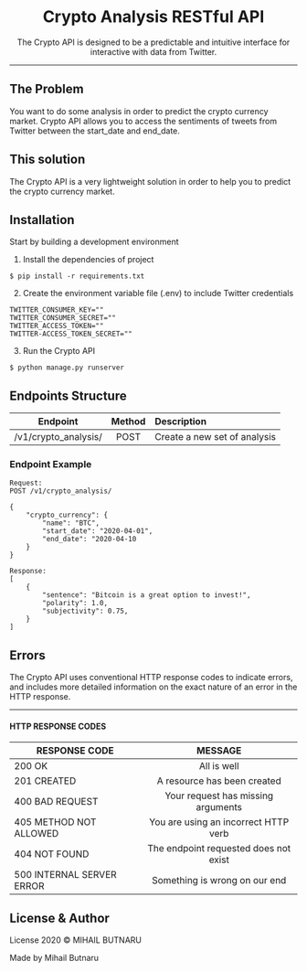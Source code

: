 <div align="center">
<h1> Crypto Analysis RESTful API </h1>
<p1>The Crypto API is designed to be a predictable and intuitive interface for
interactive with data from Twitter.</p1>
</div>
<hr/>


## The Problem
You want to do some analysis in order to predict the crypto currency market. Crypto API allows
you to access the sentiments of tweets from Twitter between the start_date and end_date.


## This solution
The Crypto API is a very lightweight solution in order to help you to predict the crypto currency
market.

## Installation
Start by building a development environment

1. Install the dependencies of project
```
$ pip install -r requirements.txt
```
2. Create the environment variable file (.env) to include Twitter credentials
```
TWITTER_CONSUMER_KEY=""
TWITTER_CONSUMER_SECRET=""
TWITTER_ACCESS_TOKEN=""
TWITTER-ACCESS_TOKEN_SECRET=""
```
3. Run the Crypto API
```
$ python manage.py runserver
```

## Endpoints Structure
| Endpoint        | Method  | Description  |
| ------------- |:-------------:| :-----|
| /v1/crypto_analysis/     | POST      |   Create a new set of analysis |

### Endpoint Example
``` 
Request:
POST /v1/crypto_analysis/

{
    "crypto_currency": {
        "name": "BTC",
        "start_date": "2020-04-01",
        "end_date": "2020-04-10
    }
}

Response:
[
    {
        "sentence": "Bitcoin is a great option to invest!",
        "polarity": 1.0,
        "subjectivity": 0.75,
    }
]
```

## Errors
The Crypto API uses conventional HTTP response codes to indicate errors, and includes
more detailed information on the exact nature of an error in the HTTP response.

<hr/>

#### HTTP RESPONSE CODES

| RESPONSE CODE | MESSAGE    |
| ------------- |:----------:|
| 200 OK        | All is well|
| 201 CREATED   | A resource has been created |
| 400 BAD REQUEST | Your request has missing arguments |
| 405 METHOD NOT ALLOWED | You are using an incorrect HTTP verb |
| 404 NOT FOUND | The endpoint requested does not exist |
| 500 INTERNAL SERVER ERROR | Something is wrong on our end |


## License & Author
License 2020 © MIHAIL BUTNARU

Made by Mihail Butnaru